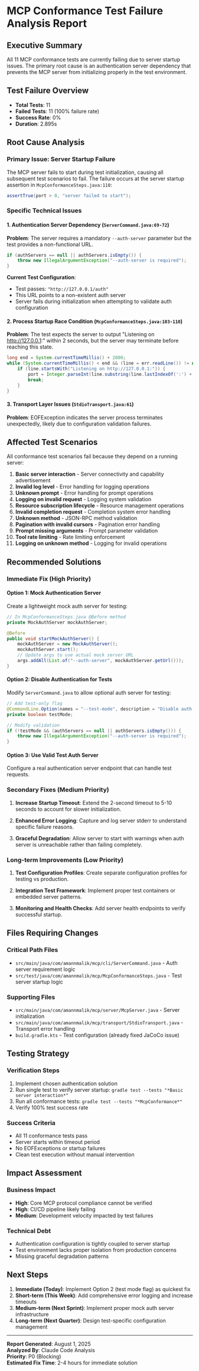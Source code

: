 # MCP Conformance Test Failure Analysis Report

## Executive Summary

All 11 MCP conformance tests are currently failing due to server startup issues. The primary root cause is an authentication server dependency that prevents the MCP server from initializing properly in the test environment.

## Test Failure Overview

- **Total Tests**: 11
- **Failed Tests**: 11 (100% failure rate)
- **Success Rate**: 0%
- **Duration**: 2.895s

## Root Cause Analysis

### Primary Issue: Server Startup Failure

The MCP server fails to start during test initialization, causing all subsequent test scenarios to fail. The failure occurs at the server startup assertion in `McpConformanceSteps.java:110`:

```java
assertTrue(port > 0, "server failed to start");
```

### Specific Technical Issues

#### 1. Authentication Server Dependency (`ServerCommand.java:69-72`)

**Problem**: The server requires a mandatory `--auth-server` parameter but the test provides a non-functional URL.

```java
if (authServers == null || authServers.isEmpty()) {
    throw new IllegalArgumentException("--auth-server is required");
}
```

**Current Test Configuration**:
- Test passes: `"http://127.0.0.1/auth"`
- This URL points to a non-existent auth server
- Server fails during initialization when attempting to validate auth configuration

#### 2. Process Startup Race Condition (`McpConformanceSteps.java:103-110`)

**Problem**: The test expects the server to output "Listening on http://127.0.0.1:" within 2 seconds, but the server may terminate before reaching this state.

```java
long end = System.currentTimeMillis() + 2000;
while (System.currentTimeMillis() < end && (line = err.readLine()) != null) {
    if (line.startsWith("Listening on http://127.0.0.1:")) {
        port = Integer.parseInt(line.substring(line.lastIndexOf(':') + 1));
        break;
    }
}
```

#### 3. Transport Layer Issues (`StdioTransport.java:61`)

**Problem**: EOFException indicates the server process terminates unexpectedly, likely due to configuration validation failures.

## Affected Test Scenarios

All conformance test scenarios fail because they depend on a running server:

1. **Basic server interaction** - Server connectivity and capability advertisement
2. **Invalid log level** - Error handling for logging operations
3. **Unknown prompt** - Error handling for prompt operations
4. **Logging on invalid request** - Logging system validation
5. **Resource subscription lifecycle** - Resource management operations
6. **Invalid completion request** - Completion system error handling
7. **Unknown method** - JSON-RPC method validation
8. **Pagination with invalid cursors** - Pagination error handling
9. **Prompt missing arguments** - Prompt parameter validation
10. **Tool rate limiting** - Rate limiting enforcement
11. **Logging on unknown method** - Logging for invalid operations

## Recommended Solutions

### Immediate Fix (High Priority)

#### Option 1: Mock Authentication Server
Create a lightweight mock auth server for testing:

```java
// In McpConformanceSteps.java @Before method
private MockAuthServer mockAuthServer;

@Before
public void startMockAuthServer() {
    mockAuthServer = new MockAuthServer();
    mockAuthServer.start();
    // Update args to use actual mock server URL
    args.addAll(List.of("--auth-server", mockAuthServer.getUrl()));
}
```

#### Option 2: Disable Authentication for Tests
Modify `ServerCommand.java` to allow optional auth server for testing:

```java
// Add test-only flag
@CommandLine.Option(names = "--test-mode", description = "Disable auth for testing")
private boolean testMode;

// Modify validation
if (!testMode && (authServers == null || authServers.isEmpty())) {
    throw new IllegalArgumentException("--auth-server is required");
}
```

#### Option 3: Use Valid Test Auth Server
Configure a real authentication server endpoint that can handle test requests.

### Secondary Fixes (Medium Priority)

1. **Increase Startup Timeout**: Extend the 2-second timeout to 5-10 seconds to account for slower initialization.

2. **Enhanced Error Logging**: Capture and log server stderr to understand specific failure reasons.

3. **Graceful Degradation**: Allow server to start with warnings when auth server is unreachable rather than failing completely.

### Long-term Improvements (Low Priority)

1. **Test Configuration Profiles**: Create separate configuration profiles for testing vs production.

2. **Integration Test Framework**: Implement proper test containers or embedded server patterns.

3. **Monitoring and Health Checks**: Add server health endpoints to verify successful startup.

## Files Requiring Changes

### Critical Path Files
- `src/main/java/com/amannmalik/mcp/cli/ServerCommand.java` - Auth server requirement logic
- `src/test/java/com/amannmalik/mcp/McpConformanceSteps.java` - Test server startup logic

### Supporting Files
- `src/main/java/com/amannmalik/mcp/server/McpServer.java` - Server initialization
- `src/main/java/com/amannmalik/mcp/transport/StdioTransport.java` - Transport error handling
- `build.gradle.kts` - Test configuration (already fixed JaCoCo issue)

## Testing Strategy

### Verification Steps
1. Implement chosen authentication solution
2. Run single test to verify server startup: `gradle test --tests "*Basic server interaction*"`
3. Run all conformance tests: `gradle test --tests "*McpConformance*"`
4. Verify 100% test success rate

### Success Criteria
- All 11 conformance tests pass
- Server starts within timeout period
- No EOFExceptions or startup failures
- Clean test execution without manual intervention

## Impact Assessment

### Business Impact
- **High**: Core MCP protocol compliance cannot be verified
- **High**: CI/CD pipeline likely failing
- **Medium**: Development velocity impacted by test failures

### Technical Debt
- Authentication configuration is tightly coupled to server startup
- Test environment lacks proper isolation from production concerns
- Missing graceful degradation patterns

## Next Steps

1. **Immediate (Today)**: Implement Option 2 (test mode flag) as quickest fix
2. **Short-term (This Week)**: Add comprehensive error logging and increase timeouts
3. **Medium-term (Next Sprint)**: Implement proper mock auth server infrastructure
4. **Long-term (Next Quarter)**: Design test-specific configuration management

---

**Report Generated**: August 1, 2025  
**Analyzed By**: Claude Code Analysis  
**Priority**: P0 (Blocking)  
**Estimated Fix Time**: 2-4 hours for immediate solution
